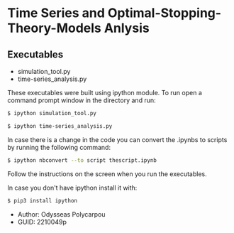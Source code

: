# Time Series and Optimal-Stopping-Theory-Models Anlysis

## Executables

- simulation_tool.py
- time-series_analysis.py

These executables were built using ipython module.
To run open a command prompt window in the directory and run:

```bash
$ ipython simulation_tool.py
```
```bash
$ ipython time-series_analysis.py
```
In case there is a change in the code you can convert the .ipynbs to scripts by running the following command:

```bash
$ ipython nbconvert --to script thescript.ipynb
```

Follow the instructions on the screen when you run the executables.

In case you don't have ipython install it with:

```bash
$ pip3 install ipython
```

- Author: Odysseas Polycarpou
- GUID: 2210049p
